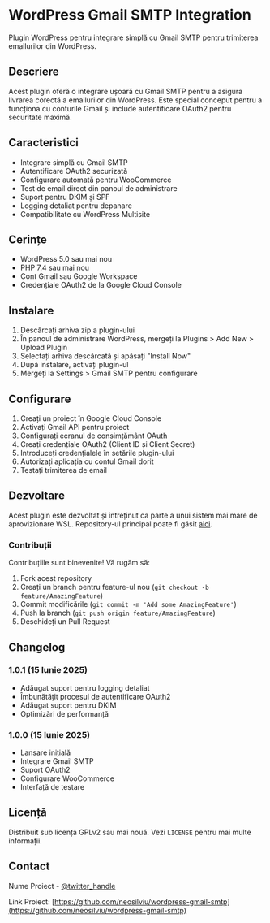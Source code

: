 # WordPress Gmail SMTP Integration

Plugin WordPress pentru integrare simplă cu Gmail SMTP pentru trimiterea emailurilor din WordPress.

## Descriere

Acest plugin oferă o integrare ușoară cu Gmail SMTP pentru a asigura livrarea corectă a emailurilor din WordPress. Este special conceput pentru a funcționa cu conturile Gmail și include autentificare OAuth2 pentru securitate maximă.

## Caracteristici

- Integrare simplă cu Gmail SMTP
- Autentificare OAuth2 securizată
- Configurare automată pentru WooCommerce
- Test de email direct din panoul de administrare
- Suport pentru DKIM și SPF
- Logging detaliat pentru depanare
- Compatibilitate cu WordPress Multisite

## Cerințe

- WordPress 5.0 sau mai nou
- PHP 7.4 sau mai nou
- Cont Gmail sau Google Workspace
- Credențiale OAuth2 de la Google Cloud Console

## Instalare

1. Descărcați arhiva zip a plugin-ului
2. În panoul de administrare WordPress, mergeți la Plugins > Add New > Upload Plugin
3. Selectați arhiva descărcată și apăsați "Install Now"
4. După instalare, activați plugin-ul
5. Mergeți la Settings > Gmail SMTP pentru configurare

## Configurare

1. Creați un proiect în Google Cloud Console
2. Activați Gmail API pentru proiect
3. Configurați ecranul de consimțământ OAuth
4. Creați credențiale OAuth2 (Client ID și Client Secret)
5. Introduceți credențialele în setările plugin-ului
6. Autorizați aplicația cu contul Gmail dorit
7. Testați trimiterea de email

## Dezvoltare

Acest plugin este dezvoltat și întreținut ca parte a unui sistem mai mare de aprovizionare WSL. Repository-ul principal poate fi găsit [aici](https://github.com/neosilviu/wsl-provision).

### Contribuții

Contribuțiile sunt binevenite! Vă rugăm să:

1. Fork acest repository
2. Creați un branch pentru feature-ul nou (`git checkout -b feature/AmazingFeature`)
3. Commit modificările (`git commit -m 'Add some AmazingFeature'`)
4. Push la branch (`git push origin feature/AmazingFeature`)
5. Deschideți un Pull Request

## Changelog

### 1.0.1 (15 Iunie 2025)
- Adăugat suport pentru logging detaliat
- Îmbunătățit procesul de autentificare OAuth2
- Adăugat suport pentru DKIM
- Optimizări de performanță

### 1.0.0 (15 Iunie 2025)
- Lansare inițială
- Integrare Gmail SMTP
- Suport OAuth2
- Configurare WooCommerce
- Interfață de testare

## Licență

Distribuit sub licența GPLv2 sau mai nouă. Vezi `LICENSE` pentru mai multe informații.

## Contact

Nume Proiect - [@twitter_handle](https://twitter.com/twitter_handle)

Link Proiect: [https://github.com/neosilviu/wordpress-gmail-smtp](https://github.com/neosilviu/wordpress-gmail-smtp)
